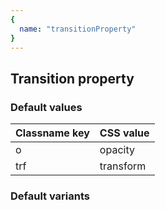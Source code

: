 ```yaml
---
{
  name: "transitionProperty"
}
---
```


## Transition property

### Default values
<!-- defaults.values.start -->
|Classname key|CSS value|
|-------------|---------|
|o            |opacity  |
|trf          |transform|

<!-- defaults.values.end -->


### Default variants
<!-- defaults.variants.start -->

<!-- defaults.variants.end -->
